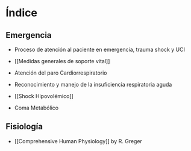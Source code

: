 # Índice
## Emergencia
- Proceso de atención al paciente en emergencia, trauma shock y UCI

- [[Medidas generales de soporte vital]]

- Atención del paro Cardiorrespiratorio

- Reconocimiento y manejo de la insuficiencia respiratoria aguda

- [[Shock Hipovolémico]]

- Coma Metabólico

## Fisiología

- [[Comprehensive Human Physiology]] by R. Greger